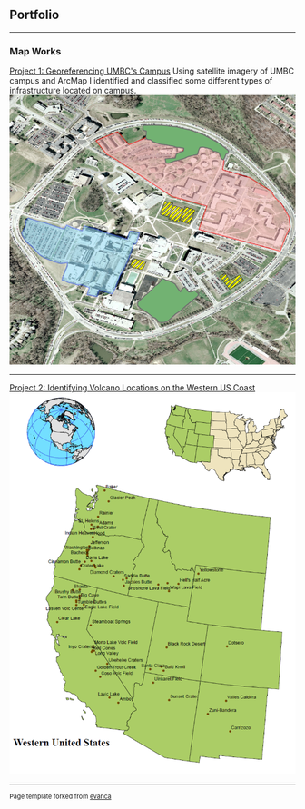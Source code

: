 ## Portfolio

---

### Map Works 

[Project 1: Georeferencing UMBC's Campus](/)
Using satellite imagery of UMBC campus and ArcMap I identified and classified some different types of infrastructure located on campus. 
<img src="images/L2P2_thumb.png?raw=true"/>

---
[Project 2: Identifying Volcano Locations on the Western US Coast ](/projects/project1)
<img src="images/P4_thumb.PNG?raw=true"/>


---
<p style="font-size:11px">Page template forked from <a href="https://github.com/evanca/quick-portfolio">evanca</a></p>
<!-- Remove above link if you don't want to attibute -->
